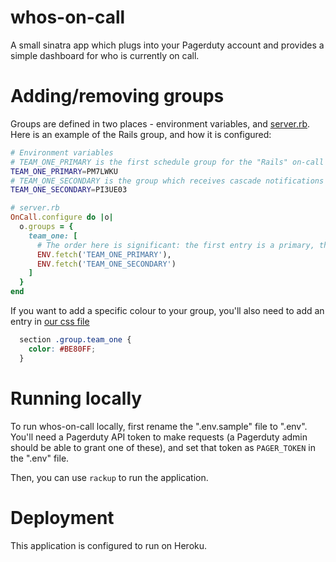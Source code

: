 whos-on-call
============

A small sinatra app which plugs into your Pagerduty account and provides a simple dashboard for who is currently on call.

Adding/removing groups
======================

Groups are defined in two places - environment variables, and [server.rb](server.rb). Here is an example of the Rails group, and how it is configured:

```sh
# Environment variables
# TEAM_ONE_PRIMARY is the first schedule group for the "Rails" on-call scenario
TEAM_ONE_PRIMARY=PM7LWKU
# TEAM_ONE_SECONDARY is the group which receives cascade notifications when the primary does not acknowledge.
TEAM_ONE_SECONDARY=PI3UE03
```

```ruby
# server.rb
OnCall.configure do |o|
  o.groups = {
    team_one: [
      # The order here is significant: the first entry is a primary, the second entry is the secondary
      ENV.fetch('TEAM_ONE_PRIMARY'),
      ENV.fetch('TEAM_ONE_SECONDARY')
    ]
  }
end
```

If you want to add a specific colour to your group, you'll also need to add an entry in [our css file](public/global.css)
```css
  section .group.team_one {
    color: #BE80FF;
  }
```

Running locally
===============

To run whos-on-call locally, first rename the ".env.sample" file to ".env". You'll need a Pagerduty API token to make requests (a Pagerduty admin should be able to grant one of these), and set that token as `PAGER_TOKEN` in the ".env" file.

Then, you can use `rackup` to run the application.

Deployment
==========

This application is configured to run on Heroku.

